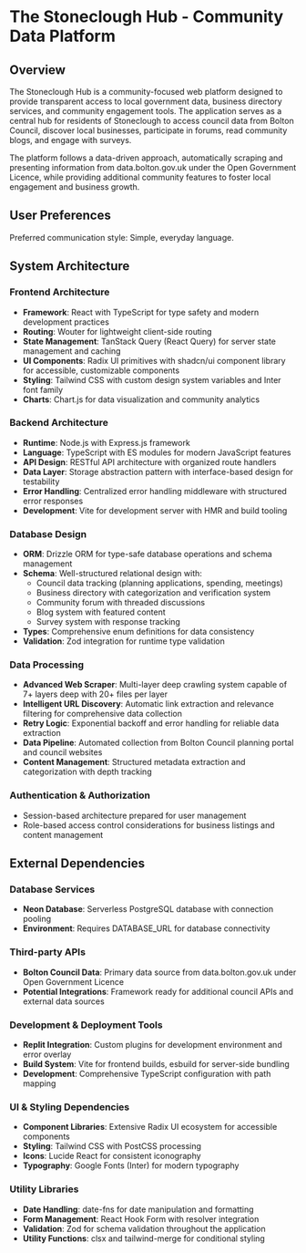 # The Stoneclough Hub - Community Data Platform

## Overview

The Stoneclough Hub is a community-focused web platform designed to provide transparent access to local government data, business directory services, and community engagement tools. The application serves as a central hub for residents of Stoneclough to access council data from Bolton Council, discover local businesses, participate in forums, read community blogs, and engage with surveys.

The platform follows a data-driven approach, automatically scraping and presenting information from data.bolton.gov.uk under the Open Government Licence, while providing additional community features to foster local engagement and business growth.

## User Preferences

Preferred communication style: Simple, everyday language.

## System Architecture

### Frontend Architecture
- **Framework**: React with TypeScript for type safety and modern development practices
- **Routing**: Wouter for lightweight client-side routing
- **State Management**: TanStack Query (React Query) for server state management and caching
- **UI Components**: Radix UI primitives with shadcn/ui component library for accessible, customizable components
- **Styling**: Tailwind CSS with custom design system variables and Inter font family
- **Charts**: Chart.js for data visualization and community analytics

### Backend Architecture
- **Runtime**: Node.js with Express.js framework
- **Language**: TypeScript with ES modules for modern JavaScript features
- **API Design**: RESTful API architecture with organized route handlers
- **Data Layer**: Storage abstraction pattern with interface-based design for testability
- **Error Handling**: Centralized error handling middleware with structured error responses
- **Development**: Vite for development server with HMR and build tooling

### Database Design
- **ORM**: Drizzle ORM for type-safe database operations and schema management
- **Schema**: Well-structured relational design with:
  - Council data tracking (planning applications, spending, meetings)
  - Business directory with categorization and verification system
  - Community forum with threaded discussions
  - Blog system with featured content
  - Survey system with response tracking
- **Types**: Comprehensive enum definitions for data consistency
- **Validation**: Zod integration for runtime type validation

### Data Processing
- **Advanced Web Scraper**: Multi-layer deep crawling system capable of 7+ layers deep with 20+ files per layer
- **Intelligent URL Discovery**: Automatic link extraction and relevance filtering for comprehensive data collection
- **Retry Logic**: Exponential backoff and error handling for reliable data extraction
- **Data Pipeline**: Automated collection from Bolton Council planning portal and council websites
- **Content Management**: Structured metadata extraction and categorization with depth tracking

### Authentication & Authorization
- Session-based architecture prepared for user management
- Role-based access control considerations for business listings and content management

## External Dependencies

### Database Services
- **Neon Database**: Serverless PostgreSQL database with connection pooling
- **Environment**: Requires DATABASE_URL for database connectivity

### Third-party APIs
- **Bolton Council Data**: Primary data source from data.bolton.gov.uk under Open Government Licence
- **Potential Integrations**: Framework ready for additional council APIs and external data sources

### Development & Deployment Tools
- **Replit Integration**: Custom plugins for development environment and error overlay
- **Build System**: Vite for frontend builds, esbuild for server-side bundling
- **Development**: Comprehensive TypeScript configuration with path mapping

### UI & Styling Dependencies
- **Component Libraries**: Extensive Radix UI ecosystem for accessible components
- **Styling**: Tailwind CSS with PostCSS processing
- **Icons**: Lucide React for consistent iconography
- **Typography**: Google Fonts (Inter) for modern typography

### Utility Libraries
- **Date Handling**: date-fns for date manipulation and formatting
- **Form Management**: React Hook Form with resolver integration
- **Validation**: Zod for schema validation throughout the application
- **Utility Functions**: clsx and tailwind-merge for conditional styling